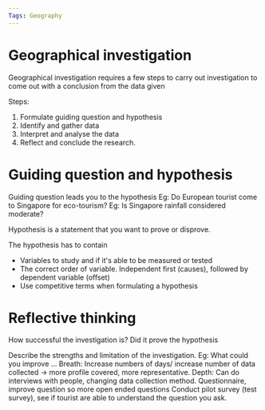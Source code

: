 ```yaml
---
Tags: Geography
---
```

# Geographical investigation
Geographical investigation requires a few steps to carry out investigation to come out with a conclusion from the data given

Steps:
1. Formulate guiding question and hypothesis
2. Identify and gather data
3. Interpret and analyse the data
4. Reflect and conclude the research.

# Guiding question and hypothesis
Guiding question leads you to the hypothesis
Eg: Do European tourist come to Singapore for eco-tourism?
Eg: Is Singapore rainfall considered moderate?

Hypothesis is a statement that you want to prove or disprove.

The hypothesis has to contain 
- Variables to study and if it's able to be measured or tested
- The correct order of variable. Independent first (causes), followed by dependent variable (offset)
- Use competitive terms when formulating a hypothesis

# Reflective thinking
How successful the investigation is? Did it prove the hypothesis

Describe the strengths and limitation of the investigation.
Eg: What could you improve ...
	Breath: Increase numbers of days/ increase number of data collected -> more profile covered, more representative.
	Depth: Can do interviews with people, changing data collection method.
	Questionnaire, improve question so more open ended questions
	Conduct pilot survey (test survey), see if tourist are able to understand the question you ask.
